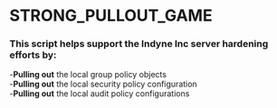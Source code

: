 # STRONG_PULLOUT_GAME
### This script helps support the Indyne Inc server hardening efforts by:<br>
-**Pulling out** the local group policy objects<br>
-**Pulling out** the local security policy configuration<br>
-**Pulling out** the local audit policy configurations<br>
 
